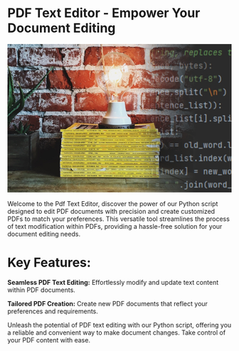 # PDF Text Editor - Empower Your Document Editing
![Repo Thumbnail](https://github.com/Manuel-7tin/Pdf_Text_Editor/blob/main/Repo_cover.jpg)


Welcome to the Pdf Text Editor, discover the power of our Python script designed to edit PDF documents with precision and create customized PDFs to match your preferences. This versatile tool streamlines the process of text modification within PDFs, providing a hassle-free solution for your document editing needs.

# Key Features:
**Seamless PDF Text Editing:** Effortlessly modify and update text content within PDF documents.

**Tailored PDF Creation:** Create new PDF documents that reflect your preferences and requirements.

Unleash the potential of PDF text editing with our Python script, offering you a reliable and convenient way to make document changes. Take control of your PDF content with ease.


